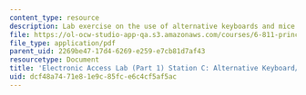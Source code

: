 ```yaml
---
content_type: resource
description: Lab exercise on the use of alternative keyboards and mice.
file: https://ol-ocw-studio-app-qa.s3.amazonaws.com/courses/6-811-principles-and-practice-of-assistive-technology-fall-2014/dcf48a7471e81e9c85fce6c4cf5af5ac_MIT6_811F14_KeyboardMice.pdf
file_type: application/pdf
parent_uid: 2269be47-17d4-6269-e259-e7cb81d7af43
resourcetype: Document
title: 'Electronic Access Lab (Part 1) Station C: Alternative Keyboard/Mice'
uid: dcf48a74-71e8-1e9c-85fc-e6c4cf5af5ac
---
```

